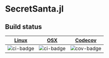 # SecretSanta.jl

## Build status

| [Linux][ci-link]  | [OSX][ci-link]    | [Codecov][cov-link]   |
| :---------------: | :---------------: | :-------------------: |
| ![ci-badge]       | ![ci-badge]       | ![cov-badge]          |

[ci-badge]: https://travis-ci.com/tasseff/SecretSanta.jl.svg?branch=master "Travis build status"
[ci-link]: https://travis-ci.com/tasseff/SecretSanta.jl "Travis build status"
[cov-badge]: https://codecov.io/gh/tasseff/SecretSanta.jl/branch/master/graph/badge.svg
[cov-link]: https://codecov.io/gh/tasseff/SecretSanta.jl
